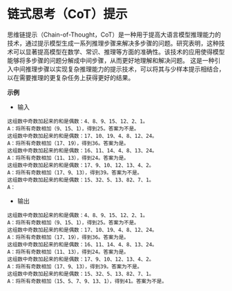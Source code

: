 # 链式思考（CoT）提示

思维链提示（Chain-of-Thought，CoT）是一种用于提高大语言模型推理能力的技术，通过提示模型生成一系列推理步骤来解决多步骤的问题。研究表明，这种技术可以显著提高模型在数学、常识、推理等方面的准确性。该技术的应用使得模型能够将多步骤的问题分解成中间步骤，从而更好地理解和解决问题。
这是一种引入中间推理步骤以实现复杂推理能力的提示技术，可以将其与少样本提示相结合，以在需要推理的更复杂任务上获得更好的结果。

**示例**

- 输入

```
这组数中奇数加起来的和是偶数：4、8、9、15、12、2、1。
A：将所有奇数相加（9、15、1），得到25。答案为不是。
这组数中奇数加起来的和是偶数：17、10、19、4、8、12、24。
A：将所有奇数相加（17、19），得到36。答案为是。
这组数中奇数加起来的和是偶数：16、11、14、4、8、13、24。
A：将所有奇数相加（11、13），得到24。答案为是。
这组数中奇数加起来的和是偶数：17、9、10、12、13、4、2。
A：将所有奇数相加（17、9、13），得到39。答案为不是。
这组数中奇数加起来的和是偶数：15、32、5、13、82、7、1。
A：

```

- 输出

```
这组数中奇数加起来的和是偶数：4、8、9、15、12、2、1。
A：将所有奇数相加（9、15、1），得到25。答案为不是。
这组数中奇数加起来的和是偶数：17、10、19、4、8、12、24。
A：将所有奇数相加（17、19），得到36。答案为是。
这组数中奇数加起来的和是偶数：16、11、14、4、8、13、24。
A：将所有奇数相加（11、13），得到24。答案为是。
这组数中奇数加起来的和是偶数：17、9、10、12、13、4、2。
A：将所有奇数相加（17、9、13），得到39。答案为不是。
这组数中奇数加起来的和是偶数：15、32、5、13、82、7、1。
A：将所有奇数相加（15、5、7、9、13、1），得到41。答案为不是。
```



